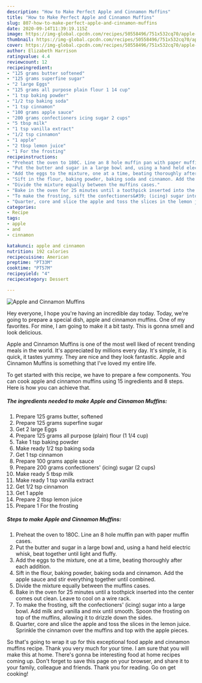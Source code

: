 ```yaml
---
description: "How to Make Perfect Apple and Cinnamon Muffins"
title: "How to Make Perfect Apple and Cinnamon Muffins"
slug: 807-how-to-make-perfect-apple-and-cinnamon-muffins
date: 2020-09-14T11:39:19.115Z
image: https://img-global.cpcdn.com/recipes/50558496/751x532cq70/apple-and-cinnamon-muffins-recipe-main-photo.jpg
thumbnail: https://img-global.cpcdn.com/recipes/50558496/751x532cq70/apple-and-cinnamon-muffins-recipe-main-photo.jpg
cover: https://img-global.cpcdn.com/recipes/50558496/751x532cq70/apple-and-cinnamon-muffins-recipe-main-photo.jpg
author: Elizabeth Harrison
ratingvalue: 4.4
reviewcount: 12
recipeingredient:
- "125 grams butter softened"
- "125 grams superfine sugar"
- "2 large Eggs"
- "125 grams all purpose plain flour 1 14 cup"
- "1 tsp baking powder"
- "1/2 tsp baking soda"
- "1 tsp cinnamon"
- "100 grams apple sauce"
- "200 grams confectioners icing sugar 2 cups"
- "5 tbsp milk"
- "1 tsp vanilla extract"
- "1/2 tsp cinnamon"
- "1 apple"
- "2 tbsp lemon juice"
- "1 For the frosting"
recipeinstructions:
- "Preheat the oven to 180C. Line an 8 hole muffin pan with paper muffin cases."
- "Put the butter and sugar in a large bowl and, using a hand held electric whisk, beat together until light and fluffy."
- "Add the eggs to the mixture, one at a time, beating thoroughly after each addition."
- "Sift in the flour, baking powder, baking soda and cinnamon. Add the apple sauce and stir everything together until combined."
- "Divide the mixture equally between the muffins cases."
- "Bake in the oven for 25 minutes until a toothpick inserted into the center comes out clean. Leave to cool on a wire rack."
- "To make the frosting, sift the confectioners&#39; (icing) sugar into a large bowl. Add milk and vanilla and mix until smooth. Spoon the frosting on top of the muffins, allowing it to drizzle down the sides."
- "Quarter, core and slice the apple and toss the slices in the lemon juice. Sprinkle the cinnamon over the muffins and top with the apple pieces."
categories:
- Recipe
tags:
- apple
- and
- cinnamon

katakunci: apple and cinnamon 
nutrition: 192 calories
recipecuisine: American
preptime: "PT33M"
cooktime: "PT57M"
recipeyield: "4"
recipecategory: Dessert

---
```



![Apple and Cinnamon Muffins](https://img-global.cpcdn.com/recipes/50558496/751x532cq70/apple-and-cinnamon-muffins-recipe-main-photo.jpg)

Hey everyone, I hope you're having an incredible day today. Today, we're going to prepare a special dish, apple and cinnamon muffins. One of my favorites. For mine, I am going to make it a bit tasty. This is gonna smell and look delicious.



Apple and Cinnamon Muffins is one of the most well liked of recent trending meals in the world. It's appreciated by millions every day. It's simple, it is quick, it tastes yummy. They are nice and they look fantastic. Apple and Cinnamon Muffins is something that I've loved my entire life.


To get started with this recipe, we have to prepare a few components. You can cook apple and cinnamon muffins using 15 ingredients and 8 steps. Here is how you can achieve that.

<!--inarticleads1-->

##### The ingredients needed to make Apple and Cinnamon Muffins:

1. Prepare 125 grams butter, softened
1. Prepare 125 grams superfine sugar
1. Get 2 large Eggs
1. Prepare 125 grams all purpose (plain) flour (1 1/4 cup)
1. Take 1 tsp baking powder
1. Make ready 1/2 tsp baking soda
1. Get 1 tsp cinnamon
1. Prepare 100 grams apple sauce
1. Prepare 200 grams confectioners&#39; (icing) sugar (2 cups)
1. Make ready 5 tbsp milk
1. Make ready 1 tsp vanilla extract
1. Get 1/2 tsp cinnamon
1. Get 1 apple
1. Prepare 2 tbsp lemon juice
1. Prepare 1 For the frosting




<!--inarticleads2-->

##### Steps to make Apple and Cinnamon Muffins:

1. Preheat the oven to 180C. Line an 8 hole muffin pan with paper muffin cases.
1. Put the butter and sugar in a large bowl and, using a hand held electric whisk, beat together until light and fluffy.
1. Add the eggs to the mixture, one at a time, beating thoroughly after each addition.
1. Sift in the flour, baking powder, baking soda and cinnamon. Add the apple sauce and stir everything together until combined.
1. Divide the mixture equally between the muffins cases.
1. Bake in the oven for 25 minutes until a toothpick inserted into the center comes out clean. Leave to cool on a wire rack.
1. To make the frosting, sift the confectioners&#39; (icing) sugar into a large bowl. Add milk and vanilla and mix until smooth. Spoon the frosting on top of the muffins, allowing it to drizzle down the sides.
1. Quarter, core and slice the apple and toss the slices in the lemon juice. Sprinkle the cinnamon over the muffins and top with the apple pieces.




So that's going to wrap it up for this exceptional food apple and cinnamon muffins recipe. Thank you very much for your time. I am sure that you will make this at home. There's gonna be interesting food at home recipes coming up. Don't forget to save this page on your browser, and share it to your family, colleague and friends. Thank you for reading. Go on get cooking!
